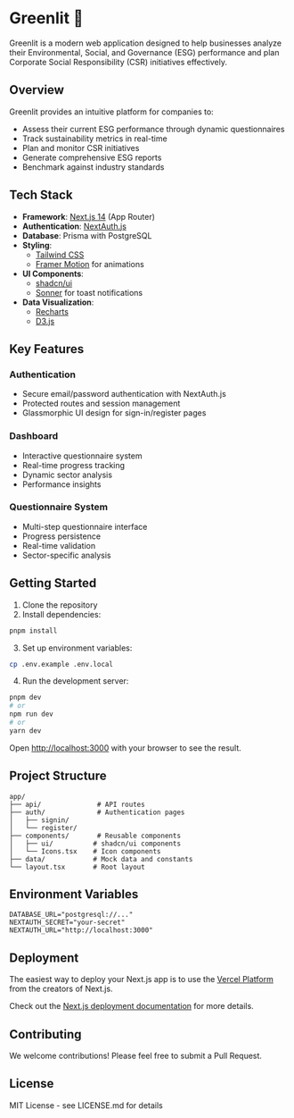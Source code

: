 # Greenlit 🌱

Greenlit is a modern web application designed to help businesses analyze their Environmental, Social, and Governance (ESG) performance and plan Corporate Social Responsibility (CSR) initiatives effectively.

## Overview

Greenlit provides an intuitive platform for companies to:

- Assess their current ESG performance through dynamic questionnaires
- Track sustainability metrics in real-time
- Plan and monitor CSR initiatives
- Generate comprehensive ESG reports
- Benchmark against industry standards

## Tech Stack

- **Framework**: [Next.js 14](https://nextjs.org) (App Router)
- **Authentication**: [NextAuth.js](https://next-auth.js.org)
- **Database**: Prisma with PostgreSQL
- **Styling**:
  - [Tailwind CSS](https://tailwindcss.com)
  - [Framer Motion](https://www.framer.com/motion/) for animations
- **UI Components**:
  - [shadcn/ui](https://ui.shadcn.com)
  - [Sonner](https://sonner.emilkowal.ski) for toast notifications
- **Data Visualization**:
  - [Recharts](https://recharts.org)
  - [D3.js](https://d3js.org)

## Key Features

### Authentication

- Secure email/password authentication with NextAuth.js
- Protected routes and session management
- Glassmorphic UI design for sign-in/register pages

### Dashboard

- Interactive questionnaire system
- Real-time progress tracking
- Dynamic sector analysis
- Performance insights

### Questionnaire System

- Multi-step questionnaire interface
- Progress persistence
- Real-time validation
- Sector-specific analysis

## Getting Started

1. Clone the repository
2. Install dependencies:

```bash
pnpm install
```

3. Set up environment variables:

```bash
cp .env.example .env.local
```

4. Run the development server:

```bash
pnpm dev
# or
npm run dev
# or
yarn dev
```

Open [http://localhost:3000](http://localhost:3000) with your browser to see the result.

## Project Structure

```
app/
├── api/              # API routes
├── auth/             # Authentication pages
│   ├── signin/
│   └── register/
├── components/       # Reusable components
│   ├── ui/          # shadcn/ui components
│   └── Icons.tsx    # Icon components
├── data/            # Mock data and constants
└── layout.tsx       # Root layout
```

## Environment Variables

```env
DATABASE_URL="postgresql://..."
NEXTAUTH_SECRET="your-secret"
NEXTAUTH_URL="http://localhost:3000"
```

## Deployment

The easiest way to deploy your Next.js app is to use the [Vercel Platform](https://vercel.com/new?utm_medium=default-template&filter=next.js&utm_source=create-next-app&utm_campaign=create-next-app-readme) from the creators of Next.js.

Check out the [Next.js deployment documentation](https://nextjs.org/docs/app/building-your-application/deploying) for more details.

## Contributing

We welcome contributions! Please feel free to submit a Pull Request.

## License

MIT License - see LICENSE.md for details
